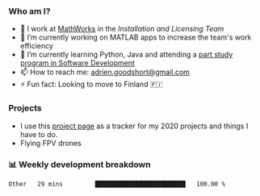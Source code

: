 ### Who am I?

<!--
**goodshort/goodshort** is a ✨ _special_ ✨ repository because its `README.md` (this file) appears on your GitHub profile.
-->

- 💼 I work at [MathWorks](https://www.mathworks.com/) in the _Installation and Licensing Team_
- 🔭 I’m currently working on MATLAB apps to increase the team's work efficiency
- 🌱 I’m currently learning Python, Java and attending a [part study program in Software Development](https://www.goodshort.me/who-am-i/studies#higher-diploma-in-software-development)
- 📫 How to reach me: adrien.goodshort@gmail.com
- ⚡ Fun fact: Looking to move to Finland 🇫🇮 

### Projects

- I use this [project page](https://github.com/users/goodshort/projects/1) as a tracker for my 2020 projects and things I have to do.
- Flying FPV drones

### 📊 Weekly development breakdown

<!--START_SECTION:waka-->
```text
Other   29 mins         █████████████████████████   100.00 % 
```
<!--END_SECTION:waka-->
